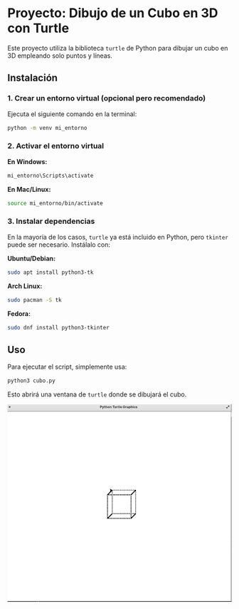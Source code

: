 # Proyecto: Dibujo de un Cubo en 3D con Turtle

Este proyecto utiliza la biblioteca `turtle` de Python para dibujar un cubo en 3D empleando solo puntos y líneas.

## Instalación

### 1. Crear un entorno virtual (opcional pero recomendado)

Ejecuta el siguiente comando en la terminal:

```sh
python -m venv mi_entorno
```

### 2. Activar el entorno virtual

**En Windows:**

```sh
mi_entorno\Scripts\activate
```

**En Mac/Linux:**

```sh
source mi_entorno/bin/activate
```

### 3. Instalar dependencias

En la mayoría de los casos, `turtle` ya está incluido en Python, pero `tkinter` puede ser necesario. Instálalo con:

**Ubuntu/Debian:**

```sh
sudo apt install python3-tk
```

**Arch Linux:**

```sh
sudo pacman -S tk
```

**Fedora:**

```sh
sudo dnf install python3-tkinter
```

## Uso

Para ejecutar el script, simplemente usa:

```sh
python3 cubo.py
```

Esto abrirá una ventana de `turtle` donde se dibujará el cubo.

![cubo](cubo.png)
